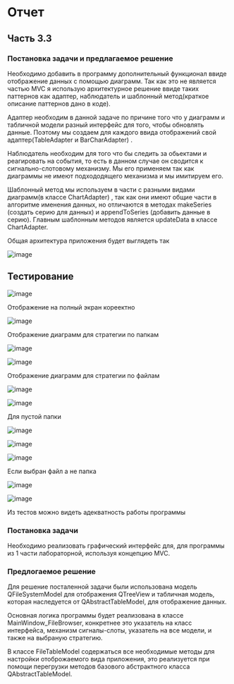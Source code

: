 # Отчет 
## Часть 3.3
### Постановка задачи и предлагаемое решение
Необходимо добавить в программу дополнительный функционал ввиде отображение данных с помощью диаграмм. Так как это не является частью MVC я использую архитектурное решение ввиде таких паттернов как адаптер, наблюдатель и шаблонный метод(краткое описание паттернов дано в коде).


Адаптер необходим в данной задаче по причине того что у диаграмм  и табличной модели разный интерфейс для того, чтобы обновлять данные. Поэтому мы создаем для каждого ввида отображений свой адаптер(TableAdapter и BarCharAdapter) .

Наблюдатель необходим для того что бы следить за обьектами и реагировать на события, то есть в данном случае он сводится к сигнально-слотовому механизму. Мы его применяем так как диаграммы не имеют подхододящего механизма и мы имитируем его.

Шаблонный метод мы используем в части с разными видами диаграмм(в классе ChartAdapter) , так как они имеют общие части в алгоритме именения данных, но отличаются в методах  makeSeries (создать серию для данных) и appendToSeries (добавить данные в серию).
Главным шаблонным методов является updateData в классе ChartAdapter.

Общая архитектура приложения будет выглядеть так 

![image](https://user-images.githubusercontent.com/64350198/129002504-820fb5c0-b95e-49fb-9255-c23b7f3421d1.png)


## Тестирование 

![image](https://user-images.githubusercontent.com/64350198/128999326-5c563631-a730-46bd-9b44-38d58b00f00d.png)

Отображение на полный экран кореектно 

![image](https://user-images.githubusercontent.com/64350198/128999361-ddc9789a-a74f-4c94-94ef-63ecda8f8536.png)

Отображение диаграмм для стратегии по папкам

![image](https://user-images.githubusercontent.com/64350198/128999405-46f22a28-c1a2-4674-af95-2a67478f934b.png)

![image](https://user-images.githubusercontent.com/64350198/128999462-9bbfee57-fa68-46e6-bd0b-361e853faba7.png)

Отображение диаграмм для стратегии по файлам

![image](https://user-images.githubusercontent.com/64350198/128999507-2181508f-21a4-4a58-9e49-ec1ea8f753c9.png)

![image](https://user-images.githubusercontent.com/64350198/128999528-689cf93f-d30f-4aac-af00-f295a6e62d60.png)

Для пустой папки 

![image](https://user-images.githubusercontent.com/64350198/128999570-4f2d4f8e-23ad-41c0-8d2f-702c50f60184.png)

![image](https://user-images.githubusercontent.com/64350198/128999601-65c43ffe-c774-49eb-ac5c-5ffa2ba1f366.png)

![image](https://user-images.githubusercontent.com/64350198/128999628-cf155f93-e986-4c78-bd48-db5be42ea917.png) 

Если выбран файл а не папка

![image](https://user-images.githubusercontent.com/64350198/128999695-45882cd2-79be-4a2f-b55a-58f53258d0ba.png)

![image](https://user-images.githubusercontent.com/64350198/128999731-9e4ea838-2410-4554-9e28-9317844e9343.png)

Из тестов можно видеть адекватность работы программы 

### Постановка задачи
Необходимо реализовать графический интерфейс для, для программы из 1 части лабораторной, используя концепцию MVC. 

### Предлогаемое решение
Для решение посталенной задачи были использована модель QFileSystemModel для отображения QTreeView и табличная модель, которая  наследуется от QAbstractTableModel, для отображение данных.

Основная логика программы будет реализована в классе MainWindow_FileBrowser, конкретнее это указатель на класс интерфейса, механизм сигналы-слоты, указатель на все модели, и также на выбраную стратегию.

В классе FileTableModel cодержаться все необходимые методы для настройки отоброжаемого вида приложения, это реализуется при помощи перегрузки методов базового абстрактного класса QAbstractTableModel. 



